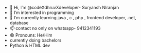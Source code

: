 - 👋 Hi, I’m @codeXdhruvXdeveloper- Suryansh NIranjan
- 👀 I’m interested in programming 
- 🌱 I’m currently learning java , c , php , frontend developer, .net, database
- 📫 contact no only on whatsapp- 9412341193
- 😄 Pronouns: He/Him
- currently doing bachelors
- Python & HTML dev
